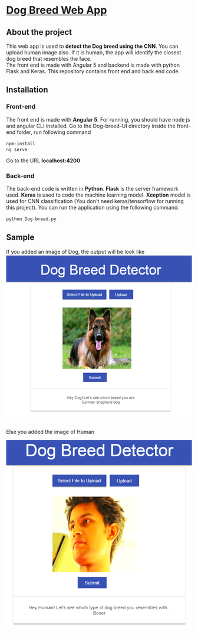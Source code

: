 
# [Dog Breed Web App](https://github.com/govinsprabhu/dog-breed-webapp/) 

## About the project

  This web app is used to **detect the Dog breed using the CNN**. You can upload human image also. If it is human, the app will identify the closest dog breed that resembles the face.   
  The front end is made with Angular 5 and backend is made with python Flask and Keras. This repository contains front end and back end code.

## Installation
### Front-end

 The front end is made with **Angular 5**. For running, you should have node js and angular CLI installed. Go to the Dog-breed-UI directory inside the front-end folder, run following command
 
```nodejs
npm-install
ng serve
```
Go to the URL **localhost:4200**

### Back-end
 
 The back-end code is written in **Python**. **Flask** is the server framework used. **Keras** is used to code the machine learning model. **Xception** model is used for CNN classification (You don't need keras/tensorflow for running this project). You can run the application using the following command.

```python
python Dog-breed.py
```

## Sample
 If you added an image of Dog, the output will be look like
![alt text](https://github.com/govinsprabhu/dog-breed-webapp/blob/master/images/dog.png)
 
 Else you added the image of Human
 
![alt text](https://github.com/govinsprabhu/dog-breed-webapp/blob/master/images/human.png)
